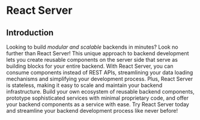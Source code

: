 # React Server

## Introduction

Looking to build _modular and scalable_ backends in minutes? Look no further than React Server! This unique approach to backend development lets you create reusable components on the server side that serve as building blocks for your entire backend. With React Server, you can consume components instead of REST APIs, streamlining your data loading mechanisms and simplifying your development process. Plus, React Server is stateless, making it easy to scale and maintain your backend infrastructure. Build your own ecosystem of reusable backend components, prototype sophisticated services with minimal proprietary code, and offer your backend components as a service with ease. Try React Server today and streamline your backend development process like never before!
